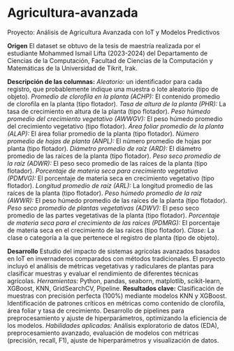 # Agricultura-avanzada
Proyecto: Análisis de Agricultura Avanzada con IoT y Modelos Predictivos

**Origen**
El dataset se obtuvo de la tesis de maestría realizada por el estudiante Mohammed Ismail Lifta (2023-2024) del Departamento de Ciencias de la 
Computación, Facultad de Ciencias de la Computación y Matemáticas de la Universidad de Tikrit, Irak.

**Descripción de las columnas:**
*Aleatorio:* un identificador para cada registro, que probablemente indique una muestra o lote aleatorio (tipo de objeto).
*Promedio de clorofila en la planta (ACHP):* El contenido promedio de clorofila en la planta (tipo flotador).
*Tasa de altura de la planta (PHR):* La tasa de crecimiento en altura de la planta (tipo flotador).
*Peso húmedo promedio del crecimiento vegetativo (AWWGV):* El peso húmedo promedio del crecimiento vegetativo (tipo flotador).
*Área foliar promedio de la planta (ALAP):* El área foliar promedio de la planta (tipo flotador).
*Número promedio de hojas de planta (ANPL):* El número promedio de hojas por planta (tipo flotador).
*Diámetro promedio de raíz (ARD):* El diámetro promedio de las raíces de la planta (tipo flotador).
*Peso seco promedio de la raíz (ADWR):* El peso seco promedio de las raíces de la planta (tipo flotador).
*Porcentaje de materia seca para crecimiento vegetativo (PDMVG):* El porcentaje de materia seca en crecimiento vegetativo (tipo flotador).
*Longitud promedio de raíz (ARL):* La longitud promedio de las raíces de la planta (tipo flotador).
*Peso húmedo promedio de la raíz (AWWR):* El peso húmedo promedio de las raíces de la planta (tipo flotador).
*Peso seco promedio de plantas vegetativas (ADWV):* El peso seco promedio de las partes vegetativas de la planta (tipo flotador).
*Porcentaje de materia seca para el crecimiento de las raíces (PDMRG):* El porcentaje de materia seca en el crecimiento de las raíces (tipo 
flotador).
*Clase:* La clase o categoría a la que pertenece el registro de planta (tipo de objeto).

**Desarrollo**
Estudio del impacto de sistemas agrícolas avanzados basados en IoT en invernaderos comparados con métodos tradicionales. El proyecto incluyó el análisis de métricas vegetativas y radiculares de plantas para clasificar muestras y evaluar el rendimiento de diferentes técnicas agrícolas.
*Herramientas:* Python, pandas, seaborn, matplotlib, scikit-learn, XGBoost, KNN, GridSearchCV, Pipeline.
**Resultados clave:**
Clasificación de muestras con precisión perfecta (100%) mediante modelos KNN y XGBoost.
Identificación de patrones críticos en métricas como contenido de clorofila, área foliar y tasa de crecimiento.
Desarrollo de pipelines para preprocesamiento y ajuste de hiperparámetros, optimizando la eficiencia de los modelos.
*Habilidades aplicadas:* Análisis exploratorio de datos (EDA), preprocesamiento avanzado, evaluación de modelos con métricas (precisión, recall, F1), ajuste de hiperparámetros y visualización de datos.
